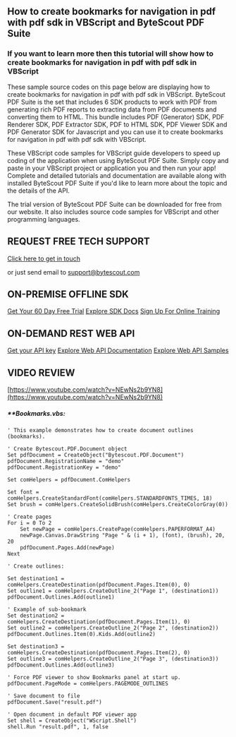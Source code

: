 ## How to create bookmarks for navigation in pdf with pdf sdk in VBScript and ByteScout PDF Suite

### If you want to learn more then this tutorial will show how to create bookmarks for navigation in pdf with pdf sdk in VBScript

These sample source codes on this page below are displaying how to create bookmarks for navigation in pdf with pdf sdk in VBScript. ByteScout PDF Suite is the set that includes 6 SDK products to work with PDF from generating rich PDF reports to extracting data from PDF documents and converting them to HTML. This bundle includes PDF (Generator) SDK, PDF Renderer SDK, PDF Extractor SDK, PDF to HTML SDK, PDF Viewer SDK and PDF Generator SDK for Javascript and you can use it to create bookmarks for navigation in pdf with pdf sdk with VBScript.

 These VBScript code samples for VBScript guide developers to speed up coding of the application when using ByteScout PDF Suite.  Simply copy and paste in your VBScript project or application you and then run your app! Complete and detailed tutorials and documentation are available along with installed ByteScout PDF Suite if you'd like to learn more about the topic and the details of the API.

The trial version of ByteScout PDF Suite can be downloaded for free from our website. It also includes source code samples for VBScript and other programming languages.

## REQUEST FREE TECH SUPPORT

[Click here to get in touch](https://bytescout.zendesk.com/hc/en-us/requests/new?subject=ByteScout%20PDF%20Suite%20Question)

or just send email to [support@bytescout.com](mailto:support@bytescout.com?subject=ByteScout%20PDF%20Suite%20Question) 

## ON-PREMISE OFFLINE SDK 

[Get Your 60 Day Free Trial](https://bytescout.com/download/web-installer?utm_source=github-readme)
[Explore SDK Docs](https://bytescout.com/documentation/index.html?utm_source=github-readme)
[Sign Up For Online Training](https://academy.bytescout.com/)


## ON-DEMAND REST WEB API

[Get your API key](https://pdf.co/documentation/api?utm_source=github-readme)
[Explore Web API Documentation](https://pdf.co/documentation/api?utm_source=github-readme)
[Explore Web API Samples](https://github.com/bytescout/ByteScout-SDK-SourceCode/tree/master/PDF.co%20Web%20API)

## VIDEO REVIEW

[https://www.youtube.com/watch?v=NEwNs2b9YN8](https://www.youtube.com/watch?v=NEwNs2b9YN8)




<!-- code block begin -->

##### ****Bookmarks.vbs:**
    
```
' This example demonstrates how to create document outlines (bookmarks).

' Create Bytescout.PDF.Document object
Set pdfDocument = CreateObject("Bytescout.PDF.Document")
pdfDocument.RegistrationName = "demo"
pdfDocument.RegistrationKey = "demo"

Set comHelpers = pdfDocument.ComHelpers

Set font = comHelpers.CreateStandardFont(comHelpers.STANDARDFONTS_TIMES, 18)
Set brush = comHelpers.CreateSolidBrush(comHelpers.CreateColorGray(0))

' Create pages
For i = 0 To 2
    Set newPage = comHelpers.CreatePage(comHelpers.PAPERFORMAT_A4)
    newPage.Canvas.DrawString "Page " & (i + 1), (font), (brush), 20, 20
    pdfDocument.Pages.Add(newPage)
Next

' Create outlines:

Set destination1 = comHelpers.CreateDestination(pdfDocument.Pages.Item(0), 0)
Set outline1 = comHelpers.CreateOutline_2("Page 1", (destination1))
pdfDocument.Outlines.Add(outline1)

' Example of sub-bookmark
Set destination2 = comHelpers.CreateDestination(pdfDocument.Pages.Item(1), 0)
Set outline2 = comHelpers.CreateOutline_2("Page 2", (destination2))
pdfDocument.Outlines.Item(0).Kids.Add(outline2)

Set destination3 = comHelpers.CreateDestination(pdfDocument.Pages.Item(2), 0)
Set outline3 = comHelpers.CreateOutline_2("Page 3", (destination3))
pdfDocument.Outlines.Add(outline3)

' Force PDF viewer to show Bookmarks panel at start up.
pdfDocument.PageMode = comHelpers.PAGEMODE_OUTLINES

' Save document to file
pdfDocument.Save("result.pdf")

' Open document in default PDF viewer app
Set shell = CreateObject("WScript.Shell")
shell.Run "result.pdf", 1, false

```

<!-- code block end -->